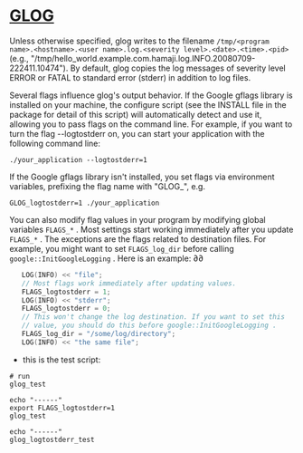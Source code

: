 # [GLOG](https://rpg.ifi.uzh.ch/docs/glog.html)

Unless otherwise specified, glog writes to the filename `/tmp/<program name>.<hostname>.<user name>.log.<severity level>.<date>.<time>.<pid>` (e.g., "/tmp/hello_world.example.com.hamaji.log.INFO.20080709-222411.10474"). By default, glog copies the log messages of severity level ERROR or FATAL to standard error (stderr) in addition to log files.

Several flags influence glog's output behavior. If the Google gflags library is installed on your machine, the configure script (see the INSTALL file in the package for detail of this script) will automatically detect and use it, allowing you to pass flags on the command line. For example, if you want to turn the flag --logtostderr on, you can start your application with the following command line:

   `./your_application --logtostderr=1`

If the Google gflags library isn't installed, you set flags via environment variables, prefixing the flag name with "GLOG_", e.g.

   `GLOG_logtostderr=1 ./your_application`

You can also modify flag values in your program by modifying global variables `FLAGS_*` . Most settings start working immediately after you update `FLAGS_*` . The exceptions are the flags related to destination files. For example, you might want to set `FLAGS_log_dir` before calling `google::InitGoogleLogging` . Here is an example:
∂∂
```c++
   LOG(INFO) << "file";
   // Most flags work immediately after updating values.
   FLAGS_logtostderr = 1;
   LOG(INFO) << "stderr";
   FLAGS_logtostderr = 0;
   // This won't change the log destination. If you want to set this
   // value, you should do this before google::InitGoogleLogging .
   FLAGS_log_dir = "/some/log/directory";
   LOG(INFO) << "the same file";
```

* this is the test script:
```
# run 
glog_test

echo "------"
export FLAGS_logtostderr=1 
glog_test

echo "------"
glog_logtostderr_test
```

